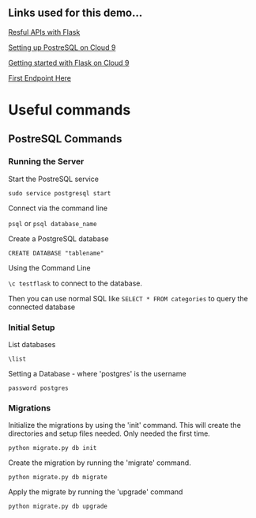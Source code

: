 

## Links used for this demo...


[Resful APIs with Flask](https://www.codementor.io/dongido/how-to-build-restful-apis-with-python-and-flask-fh5x7zjrx)

[Setting up PostreSQL on Cloud 9](https://community.c9.io/t/setting-up-postgresql/1573)

[Getting started with Flask on Cloud 9](https://damyanon.net/post/getting-started-with-flask-on-cloud9/)

[First Endpoint Here](https://flask-test-app-captainsteve.c9users.io/api/Hello)


# Useful commands

## PostreSQL Commands

### Running the Server

Start the PostreSQL service

`sudo service postgresql start`

Connect via the command line

`psql` or `psql database_name`

Create a PostgreSQL database

`CREATE DATABASE "tablename"`

Using the Command Line

`\c testflask` to connect to the database.

Then you can use normal SQL like `SELECT * FROM categories` to query the connected database

### Initial Setup

List databases

`\list`

Setting a Database - where 'postgres' is the username

`password postgres`

### Migrations
Initialize the migrations by using the 'init' command.  This will create the directories and setup files needed.  Only needed the first time.

`python migrate.py db init`

Create the migration by running the 'migrate' command.  

`python migrate.py db migrate`

Apply the migrate by running the 'upgrade' command

`python migrate.py db upgrade`